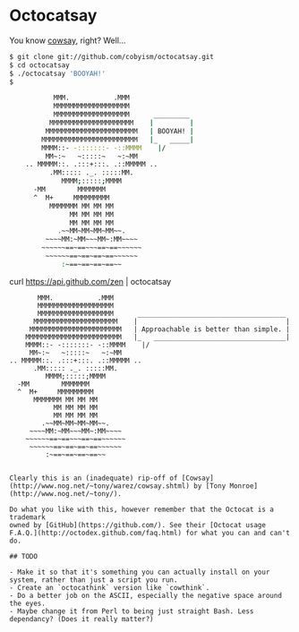 Octocatsay
==========

You know [cowsay](http://www.nog.net/~tony/warez/cowsay.shtml), right? Well...

```sh
$ git clone git://github.com/cobyism/octocatsay.git
$ cd octocatsay
$ ./octocatsay 'BOOYAH!'
$

           MMM.           .MMM
           MMMMMMMMMMMMMMMMMMM
           MMMMMMMMMMMMMMMMMMM      _________
          MMMMMMMMMMMMMMMMMMMMM    |         |
         MMMMMMMMMMMMMMMMMMMMMMM   | BOOYAH! |
        MMMMMMMMMMMMMMMMMMMMMMMM   |_   _____|
        MMMM::- -:::::::- -::MMMM    |/
         MM~:~   ~:::::~   ~:~MM
    .. MMMMM::. .:::+:::. .::MMMMM ..
          .MM::::: ._. :::::MM.
             MMMM;:::::;MMMM
      -MM        MMMMMMM
      ^  M+     MMMMMMMMM
          MMMMMMM MM MM MM
               MM MM MM MM
               MM MM MM MM
            .~~MM~MM~MM~MM~~.
         ~~~~MM:~MM~~~MM~:MM~~~~
        ~~~~~~==~==~~~==~==~~~~~~
         ~~~~~~==~==~==~==~~~~~~
             :~==~==~==~==~~
```
curl https://api.github.com/zen | octocatsay

           MMM.           .MMM
           MMMMMMMMMMMMMMMMMMM
           MMMMMMMMMMMMMMMMMMM      _____________________________________
          MMMMMMMMMMMMMMMMMMMMM    |                                     |
         MMMMMMMMMMMMMMMMMMMMMMM   | Approachable is better than simple. |
        MMMMMMMMMMMMMMMMMMMMMMMM   |_   _________________________________|
        MMMM::- -:::::::- -::MMMM    |/
         MM~:~   ~:::::~   ~:~MM
    .. MMMMM::. .:::+:::. .::MMMMM ..
          .MM::::: ._. :::::MM.
             MMMM;:::::;MMMM
      -MM        MMMMMMM
      ^  M+     MMMMMMMMM
          MMMMMMM MM MM MM
               MM MM MM MM
               MM MM MM MM
            .~~MM~MM~MM~MM~~.
         ~~~~MM:~MM~~~MM~:MM~~~~
        ~~~~~~==~==~~~==~==~~~~~~
         ~~~~~~==~==~==~==~~~~~~
             :~==~==~==~==~~
```

Clearly this is an (inadequate) rip-off of [Cowsay](http://www.nog.net/~tony/warez/cowsay.shtml) by [Tony Monroe](http://www.nog.net/~tony/).

Do what you like with this, however remember that the Octocat is a trademark
owned by [GitHub](https://github.com/). See their [Octocat usage
F.A.Q.](http://octodex.github.com/faq.html) for what you can and can't do.

## TODO

- Make it so that it's something you can actually install on your system, rather than just a script you run.
- Create an `octocathink` version like `cowthink`.
- Do a better job on the ASCII, especially the negative space around the eyes.
- Maybe change it from Perl to being just straight Bash. Less dependancy? (Does it really matter?)

